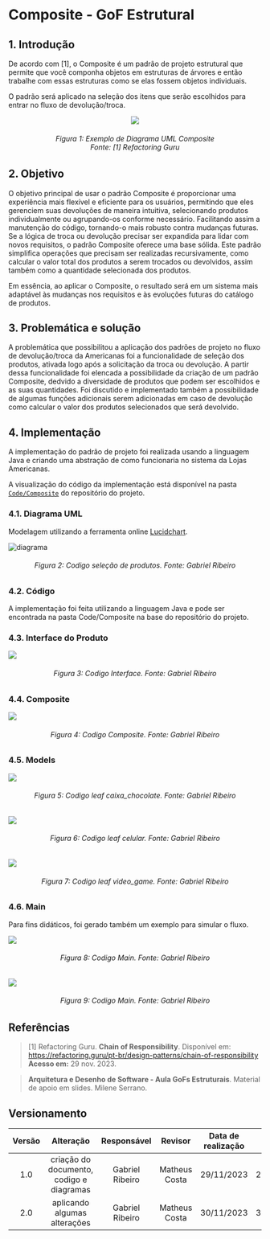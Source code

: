 # Composite - GoF Estrutural

## 1. Introdução
De acordo com [1], o Composite é um padrão de projeto estrutural que permite que você componha objetos em estruturas de árvores e então trabalhe com essas estruturas como se elas fossem objetos individuais.

O padrão será aplicado na seleção dos itens que serão escolhidos para entrar no fluxo de devolução/troca.

<div align = "center">

![](../../Assets/PadroesProjeto/diagrama_uml_refactoring_guru.png)  
</div>
<h6 align = "center">Figura 1: Exemplo de Diagrama UML Composite <br>Fonte: [1] Refactoring Guru</h6>

## 2. Objetivo

O objetivo principal de usar o padrão Composite é proporcionar uma experiência mais flexível e eficiente para os usuários, permitindo que eles gerenciem suas devoluções de maneira intuitiva, selecionando produtos individualmente ou agrupando-os conforme necessário. Facilitando assim a manutenção do código, tornando-o mais robusto contra mudanças futuras. Se a lógica de troca ou devolução precisar ser expandida para lidar com novos requisitos, o padrão Composite oferece uma base sólida. Este padrão simplifica operações que precisam ser realizadas recursivamente, como calcular o valor total dos produtos a serem trocados ou devolvidos, assim também como a quantidade selecionada dos produtos.

Em essência, ao aplicar o Composite, o resultado será em um sistema mais adaptável às mudanças nos requisitos e às evoluções futuras do catálogo de produtos.

## 3. Problemática e solução
A problemática que possibilitou a aplicação dos padrões de projeto no fluxo de devolução/troca da Americanas foi a funcionalidade de seleção dos produtos, ativada logo após a solicitação da troca ou devolução. 
A partir dessa funcionalidade foi elencada a possibilidade da criação de um padrão Composite, dedvido a diversidade de produtos que podem ser escolhidos e as suas quantidades. Foi discutido e implementado também a possibilidade de algumas funções adicionais serem adicionadas em caso de devolução como calcular o valor dos produtos selecionados que será devolvido.

## 4. Implementação
A implementação do padrão de projeto foi realizada usando a linguagem Java e criando uma abstração de como funcionaria no sistema da Lojas Americanas.

A visualização do código da implementação está disponível na pasta [`Code/Composite`](https://github.com/UnBArqDsw2023-2/2023.2_G6_ProjetoAmericanas/tree/main/Code/Composite) do repositório do projeto.

### 4.1. Diagrama UML
Modelagem utilizando a ferramenta online [Lucidchart](https://www.lucidchart.com/pages/).

![diagrama](../../Assets/PadroesProjeto/Composite/diagrama_Composite.png)
<h6 align = "center">Figura 2: Codigo seleção de produtos. Fonte: Gabriel Ribeiro</h6>

### 4.2. Código

A implementação foi feita utilizando a linguagem Java e pode ser encontrada na pasta Code/Composite na base do repositório do projeto.


### 4.3. Interface do Produto

![](../../Assets/PadroesProjeto/Composite/interface_Composite.jpg)
<h6 align = "center">Figura 3: Codigo Interface. Fonte: Gabriel Ribeiro</h6>

### 4.4. Composite

![](../../Assets/PadroesProjeto/Composite/Composite.jpg)
<h6 align = "center">Figura 4: Codigo Composite. Fonte: Gabriel Ribeiro</h6>


### 4.5. Models


![](../../Assets/PadroesProjeto/Composite/caixa_chocolate.jpg)
<h6 align = "center">Figura 5: Codigo leaf caixa_chocolate. Fonte: Gabriel Ribeiro</h6>


![](../../Assets/PadroesProjeto/Composite/celular.jpg)
<h6 align = "center">Figura 6: Codigo leaf celular. Fonte: Gabriel Ribeiro</h6>


![](../../Assets/PadroesProjeto/Composite/video_game.jpg)
<h6 align = "center">Figura 7: Codigo leaf video_game. Fonte: Gabriel Ribeiro</h6>

### 4.6. Main

Para fins didáticos, foi gerado também um exemplo para simular o fluxo.

![](../../Assets/PadroesProjeto/Composite/MainTeste.jpg)
<h6 align = "center">Figura 8: Codigo Main. Fonte: Gabriel Ribeiro</h6>

![](../../Assets/PadroesProjeto/Composite/exemplo_main.jpg)
<h6 align = "center">Figura 9: Codigo Main. Fonte: Gabriel Ribeiro</h6>



## Referências

> [1] Refactoring Guru. **Chain of Responsibility**. Disponível em: https://refactoring.guru/pt-br/design-patterns/chain-of-responsibility **Acesso em:** 29 nov. 2023.

> **Arquitetura e Desenho de Software - Aula GoFs Estruturais**. Material de apoio em slides. Milene Serrano.

## Versionamento

| Versão | Alteração |  Responsável  | Revisor | Data de realização | Data de revisão |
| :------: | :---: | :-----: | :----: | :----: | :-----: |
| 1.0    | criação do documento, codigo e diagramas | Gabriel Ribeiro | Matheus Costa | 29/11/2023| 29/11/2023 |
| 2.0    | aplicando algumas alterações | Gabriel Ribeiro | Matheus Costa | 30/11/2023| 30/11/2023 |
